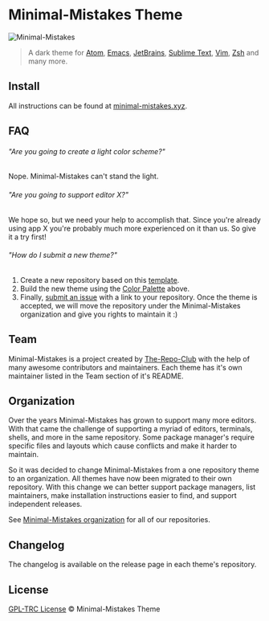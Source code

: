 # Minimal-Mistakes Theme

![Minimal-Mistakes](https://minimal-mistakes.xyz/static/img/minimal-mistakes.gif)

> A dark theme for [Atom](http://atom.io/), [Emacs](https://www.gnu.org/software/emacs/), [JetBrains](https://www.jetbrains.com/), [Sublime Text](http://www.sublimetext.com/3), [Vim](http://www.vim.org/), [Zsh](http://www.zsh.org/) and many more.

## Install

All instructions can be found at [minimal-mistakes.xyz](https://minimal-mistakes.xyz/).

## FAQ

###### "Are you going to create a light color scheme?"

Nope. Minimal-Mistakes can't stand the light.

###### "Are you going to support editor X?"

We hope so, but we need your help to accomplish that. Since you're already using app X you're probably much more experienced on it than us. So give it a try first!

###### "How do I submit a new theme?"

1. Create a new repository based on this [template](https://github.com/minimal-mistakes/template).
2. Build the new theme using the [Color Palette](#color-palette) above.
3. Finally, [submit an issue](https://github.com/minimal-mistakes/theme/issues/new) with a link to your repository. Once the theme is accepted, we will move the repository under the Minimal-Mistakes organization and give you rights to maintain it :)

## Team

Minimal-Mistakes is a project created by [The-Repo-Club](https://github.com/The-Repo-Club/) with the help of many awesome contributors and maintainers. Each theme has it's own maintainer listed in the Team section of it's README.

## Organization

Over the years Minimal-Mistakes has grown to support many more editors. With that came the challenge of supporting a myriad of editors, terminals, shells, and more in the same repository. Some package manager's require specific files and layouts which cause conflicts and make it harder to maintain.

So it was decided to change Minimal-Mistakes from a one repository theme to an organization. All themes have now been migrated to their own repository. With this change we can better support package managers, list maintainers, make installation instructions easier to find, and support independent releases.

See [Minimal-Mistakes organization](https://github.com/minimal-mistakes) for all of our repositories.

## Changelog

The changelog is available on the release page in each theme's repository.

## License

[GPL-TRC License](./LICENSE) © Minimal-Mistakes Theme
